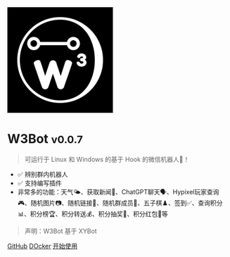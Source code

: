 <img alt="W3Bot 微信机器人 logo" width="240" src="https://github.com/caoyang2002/W3Bot/raw/main/docs/images/w3bot.png">

# W3Bot <small>v0.0.7</small>

> 可运行于 Linux 和 Windows 的基于 Hook 的微信机器人🤖️！

- ✅ 辨别群内机器人
- ✅ 支持编写插件
- 非常多的功能：天气🌤️、获取新闻📰、ChatGPT聊天🗣️、Hypixel玩家查询🎮、随机图片📷、随机链接🔗、随机群成员👥、五子棋♟️、签到✅、查询积分📊、积分榜🏆、积分转送💰、积分抽奖🎁、积分红包🧧等

> 声明：W3Bot 基于 XYBot


[GitHub](https://github.com/caoyang2002/W3Bot)
[DOcker](https://hub.docker.com/r/caoyang2002/w3bot)
[开始使用](README.md)
